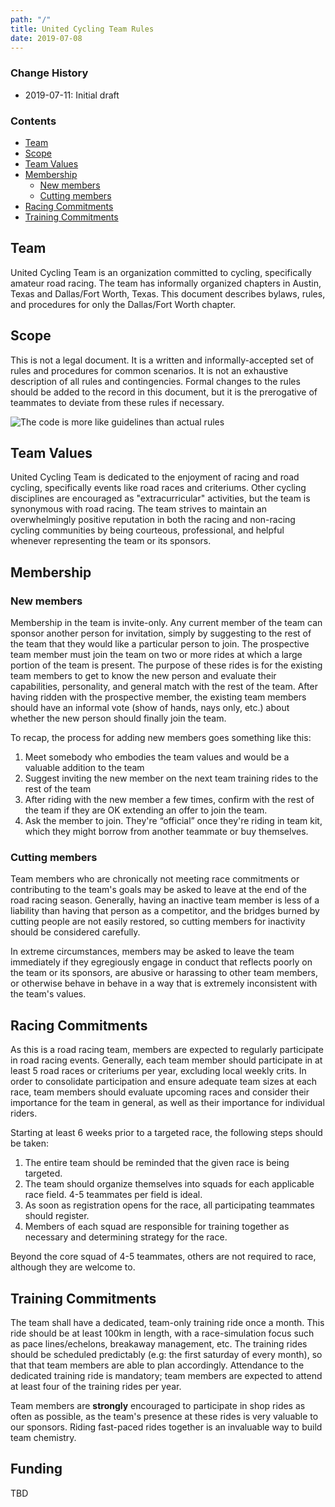 ```yaml
---
path: "/"
title: United Cycling Team Rules
date: 2019-07-08
---
```


### Change History

- 2019-07-11: Initial draft

### Contents

- [Team](#team)
- [Scope](#scope)
- [Team Values](#team-values)
- [Membership](#membership)
  - [New members](#new-members)
  - [Cutting members](#cutting-members)
- [Racing Commitments](#racing-commitments)
- [Training Commitments](#training-commitments)

## Team

United Cycling Team is an organization committed to cycling, specifically amateur road racing. The team has informally organized chapters in Austin, Texas and Dallas/Fort Worth, Texas. This document describes bylaws, rules, and procedures for only the Dallas/Fort Worth chapter.

## Scope

This is not a legal document. It is a written and informally-accepted set of rules and procedures for common scenarios. It is not an exhaustive description of all rules and contingencies. Formal changes to the rules should be added to the record in this document, but it is the prerogative of teammates to deviate from these rules if necessary.

![The code is more like guidelines than actual rules](https://i.imgur.com/nKpTa0g.jpg)

## Team Values

United Cycling Team is dedicated to the enjoyment of racing and road cycling, specifically events like road races and criteriums. Other cycling disciplines are encouraged as "extracurricular" activities, but the team is synonymous with road racing. The team strives to maintain an overwhelmingly positive reputation in both the racing and non-racing cycling communities by being courteous, professional, and helpful whenever representing the team or its sponsors.

## Membership

### New members

Membership in the team is invite-only. Any current member of the team can sponsor another person for invitation, simply by suggesting to the rest of the team that they would like a particular person to join. The prospective team member must join the team on two or more rides at which a large portion of the team is present. The purpose of these rides is for the existing team members to get to know the new person and evaluate their capabilities, personality, and general match with the rest of the team. After having ridden with the prospective member, the existing team members should have an informal vote (show of hands, nays only, etc.) about whether the new person should finally join the team.

To recap, the process for adding new members goes something like this:

1. Meet somebody who embodies the team values and would be a valuable addition to the team
1. Suggest inviting the new member on the next team training rides to the rest of the team
1. After riding with the new member a few times, confirm with the rest of the team if they are OK extending an offer to join the team.
1. Ask the member to join. They're “official” once they're riding in team kit, which they might borrow from another teammate or buy themselves.

### Cutting members

Team members who are chronically not meeting race commitments or contributing to the team's goals may be asked to leave at the end of the road racing season. Generally, having an inactive team member is less of a liability than having that person as a competitor, and the bridges burned by cutting people are not easily restored, so cutting members for inactivity should be considered carefully.

In extreme circumstances, members may be asked to leave the team immediately if they egregiously engage in conduct that reflects poorly on the team or its sponsors, are abusive or harassing to other team members, or otherwise behave in behave in a way that is extremely inconsistent with the team's values.

## Racing Commitments

As this is a road racing team, members are expected to regularly participate in road racing events. Generally, each team member should participate in at least 5 road races or criteriums per year, excluding local weekly crits. In order to consolidate participation and ensure adequate team sizes at each race, team members should evaluate upcoming races and consider their importance for the team in general, as well as their importance for individual riders.

Starting at least 6 weeks prior to a targeted race, the following steps should be taken:

1. The entire team should be reminded that the given race is being targeted.
1. The team should organize themselves into squads for each applicable race field. 4-5 teammates per field is ideal.
1. As soon as registration opens for the race, all participating teammates should register.
1. Members of each squad are responsible for training together as necessary and determining strategy for the race.

Beyond the core squad of 4-5 teammates, others are not required to race, although they are welcome to.

## Training Commitments

The team shall have a dedicated, team-only training ride once a month. This ride should be at least 100km in length, with a race-simulation focus such as pace lines/echelons, breakaway management, etc. The training rides should be scheduled predictably (e.g: the first saturday of every month), so that that team members are able to plan accordingly. Attendance to the dedicated training ride is mandatory; team members are expected to attend at least four of the training rides per year.

Team members are **strongly** encouraged to participate in shop rides as often as possible, as the team's presence at these rides is very valuable to our sponsors. Riding fast-paced rides together is an invaluable way to build team chemistry.

## Funding

TBD